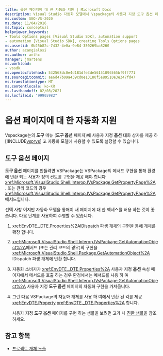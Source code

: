 ```yaml
---
title: 옵션 페이지에 대 한 자동화 지원 | Microsoft Docs
description: Visual Studio 자동화 모델에서 Vspackage의 사용자 지정 도구 옵션 페이지를 사용할 수 있도록 설정 하는 방법에 대해 알아봅니다.
ms.custom: SEO-VS-2020
ms.date: 11/04/2016
ms.topic: conceptual
helpviewer_keywords:
- Tools Options pages [Visual Studio SDK], automation support
- automation [Visual Studio SDK], creating Tools Options pages
ms.assetid: 0b25b82c-7432-4e0a-9e84-350269ba8260
author: acangialosi
ms.author: anthc
manager: jmartens
ms.workload:
- vssdk
ms.openlocfilehash: 532568dc0e4d181dfe3de56151096565bf9ff771
ms.sourcegitcommit: ae6d47b09a439cd0e13180f5e89510e3e347fd47
ms.translationtype: MT
ms.contentlocale: ko-KR
ms.lasthandoff: 02/08/2021
ms.locfileid: "99905982"
---
```

# <a name="automation-support-for-options-pages"></a>옵션 페이지에 대 한 자동화 지원
Vspackage는의 **도구** 메뉴 (**도구 옵션** 페이지)에 사용자 지정 **옵션** 대화 상자를 제공 하 [!INCLUDE[vsprvs](../../code-quality/includes/vsprvs_md.md)] 고 자동화 모델에 사용할 수 있도록 설정할 수 있습니다.

## <a name="tools-options-pages"></a>도구 옵션 페이지
 **도구 옵션** 페이지를 만들려면 VSPackage는 VSPackage의 메서드 구현을 통해 환경에 반환 되는 사용자 정의 컨트롤 구현을 제공 해야 합니다 <xref:Microsoft.VisualStudio.Shell.Interop.IVsPackage.GetPropertyPage%2A> . 또는 관리 코드의 경우 <xref:Microsoft.VisualStudio.Shell.Interop.IVsPackage.GetPropertyPage%2A> 메서드입니다.

 선택 사항 이지만 자동화 모델을 통해이 새 페이지에 대 한 액세스를 허용 하는 것이 좋습니다. 다음 단계를 사용하여 수행할 수 있습니다.

1. <xref:EnvDTE._DTE.Properties%2A>IDispatch 파생 개체의 구현을 통해 개체를 확장 합니다.

2. <xref:Microsoft.VisualStudio.Shell.Interop.IVsPackage.GetAutomationObject%2A>메서드 (또는 관리 코드의 경우)의 구현을 <xref:Microsoft.VisualStudio.Shell.Package.GetAutomationObject%2A> IDispatch 파생 개체에 반환 합니다.

3. 자동화 소비자가 <xref:EnvDTE._DTE.Properties%2A> 사용자 지정 **옵션** 속성 페이지에서 메서드를 호출 하는 경우 환경에서는 메서드를 사용 하 여 <xref:Microsoft.VisualStudio.Shell.Interop.IVsPackage.GetAutomationObject%2A> 사용자 지정 **도구 옵션** 페이지의 자동화 구현을 가져옵니다.

4. 그런 다음 VSPackage의 자동화 개체를 사용 하 여에서 반환 된 각를 제공 <xref:EnvDTE.Property> <xref:EnvDTE._DTE.Properties%2A> 합니다.

   사용자 지정 **도구 옵션** 페이지를 구현 하는 샘플을 보려면 고가 나 [진한 샘플](https://github.com/Microsoft/VSSDK-Extensibility-Samples)을 참조 하세요.

## <a name="see-also"></a>참고 항목
- [프로젝트 개체 노출](../../extensibility/internals/exposing-project-objects.md)

